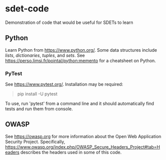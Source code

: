 # sdet-code
Demonstration of code that would be useful for SDETs to learn

## Python
Learn Python from https://www.python.org/. Some data structures include <i>lists</i>, <i>dictionaries</i>, <i>tuples</i>, and <i>sets</i>. See https://perso.limsi.fr/pointal/python:memento for a cheatsheet on Python. 

### PyTest
See https://www.pytest.org/. Installation may be required:
<blockquote>pip install -U pytest</blockquote>
To use, run 'pytest' from a command line and it should automatically find tests and run them from console. 

## OWASP
See https://owasp.org for more information about the Open Web Application Security Project. Specifically, https://www.owasp.org/index.php/OWASP_Secure_Headers_Project#tab=Headers describes the headers used in some of this code. 
